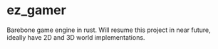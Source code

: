 # ez_gamer

Barebone game engine in rust. Will resume this project in near future, ideally have 2D and 3D world implementations.
